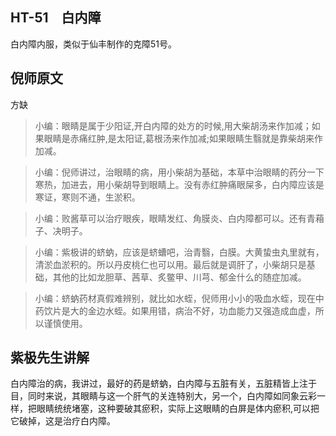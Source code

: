 ## HT-51　白内障

白内障内服，类似于仙丰制作的克障51号。

## 倪师原文

方缺

> 小编：眼睛是属于少阳证,开白内障的处方的时候,用大柴胡汤来作加减；如果眼睛是赤痛红肿,是太阳证,葛根汤来作加减;如果眼睛生翳就是靠柴胡来作加减。

> 小编：倪师讲过，治眼睛的病，用小柴胡为基础，本草中治眼睛的药分一下寒热，加进去，用小柴胡导到眼睛上。没有赤红肿痛眼屎多，白内障应该是寒证，寒则不通，生淤积。

> 小编：败酱草可以治疗眼疾，眼睛发红、角膜炎、白内障都可以。还有青葙子、决明子。

> 小编：紫极讲的蛴蚋，应该是蛴螬吧，治青翳，白膜。大黄蛰虫丸里就有，清淤血淤积的。所以丹皮桃仁也可以用。最后就是调肝了，小柴胡只是基础，其他的比如龙胆草、茜草、炙鳖甲、川芎、郁金什么的随症加减。

> 小编：蛴蚋药材真假难辨别，就比如水蛭，倪师用小小的吸血水蛭，现在中药饮片是大的金边水蛭。如果用错，病治不好，功血能力又强造成血虚，所以谨慎使用。

## 紫极先生讲解

白内障治的病，我讲过，最好的药是蛴蚋，白内障与五脏有关，五脏精皆上注于目，同时来说，其眼睛与这一个肝气的关连特别大，另一个，白内障如同象云彩一样，把眼睛统统堵塞，这种要破其瘀积，实际上这眼睛的白屏是体内瘀积,可以把它破掉，这是治疗白内障。

